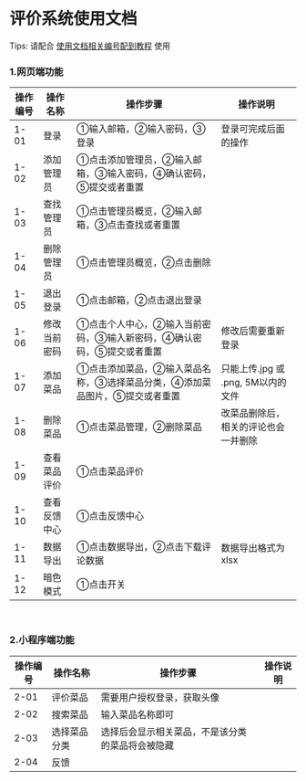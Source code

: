 
# 评价系统使用文档
Tips: 请配合 <u>使用文档相关编号配到教程</u> 使用


### 1.网页端功能
|  操作编号 | 操作名称  | 操作步骤 | 操作说明 |
| ------------ | ------------ | ------------ | ------------  |
| 1-01  | 登录  | ①输入邮箱，②输入密码，③登录 | 登录可完成后面的操作 |
| 1-02  | 添加管理员  | ①点击添加管理员，②输入邮箱，③输入密码，④确认密码，⑤提交或者重置 | |
| 1-03  | 查找管理员  | ①点击管理员概览，②输入邮箱，③点击查找或者重置  | |
| 1-04  | 删除管理员  | ①点击管理员概览，②点击删除 | |
| 1-05  | 退出登录  | ①点击邮箱，②点击退出登录 | |
| 1-06  | 修改当前密码  | ①点击个人中心，②输入当前密码，③输入新密码，④确认密码，⑤提交或者重置 | 修改后需要重新登录 |
| 1-07  | 添加菜品  | ①点击添加菜品，②输入菜品名称，③选择菜品分类，④添加菜品图片，⑤提交或者重置 | 只能上传.jpg 或 .png, 5M以内的文件 |
| 1-08  | 删除菜品  | ①点击菜品管理，②删除菜品 | 改菜品删除后，相关的评论也会一并删除 |
| 1-09  | 查看菜品评价  | ①点击菜品评价 | |
| 1-10  | 查看反馈中心  | ①点击反馈中心 |
| 1-11  | 数据导出  | ①点击数据导出，②点击下载评论数据 |数据导出格式为 xlsx |
| 1-12  | 暗色模式  | ①点击开关 | |

<br/>

### 2.小程序端功能
|  操作编号 | 操作名称  | 操作步骤 | 操作说明 |
| ------------ | ------------ | ------------ | ------------ |
| 2-01 | 评价菜品| 需要用户授权登录，获取头像 |
| 2-02 | 搜索菜品| 输入菜品名称即可 |
| 2-03 | 选择菜品分类| 选择后会显示相关菜品，不是该分类的菜品将会被隐藏 |
| 2-04 | 反馈|  |

<br/>
<!--stackedit_data:
eyJoaXN0b3J5IjpbODY4NDcyODY2LDExMzcxODY3NjgsMTM5Nj
IwNjYxNCwxNzgyOTMwODkyXX0=
-->